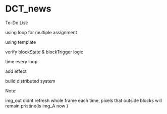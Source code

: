 # DCT_news


To-Do List:

using loop for multiple assignment

using template

verify blockState & blockTrigger logic

time every loop

add effect

build distributed system

Note:

img_out didnt refresh whole frame each time, pixels that outside blocks will remain pristine(is img_A now )
